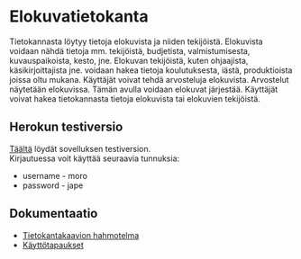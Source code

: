 # Elokuvatietokanta

Tietokannasta löytyy tietoja elokuvista ja niiden tekijöistä. 
Elokuvista voidaan nähdä tietoja mm. tekijöistä, budjetista, valmistumisesta, kuvauspaikoista, kesto, jne.
Elokuvan tekijöistä, kuten ohjaajista, käsikirjoittajista jne. voidaan hakea tietoja koulutuksesta, iästä, produktioista joissa oltu mukana.
Käyttäjät voivat tehdä arvosteluja elokuvista. Arvostelut näytetään elokuvissa. Tämän avulla voidaan elokuvat järjestää.
Käyttäjät voivat hakea tietokannasta tietoja elokuvista tai elokuvien tekijöistä.

## Herokun testiversio
[Täältä](https://tsoha-movierating-demo.herokuapp.com/) löydät sovelluksen testiversion.  
Kirjautuessa voit käyttää seuraavia tunnuksia:  
* username - moro
* password - jape

## Dokumentaatio
* [Tietokantakaavion hahmotelma](https://github.com/veliblesku/elokuvatietokanta/blob/master/documentation/img/elokuvatdb.png)
* [Käyttötapaukset](https://github.com/veliblesku/elokuvatietokanta/blob/master/documentation/userstories.md)
